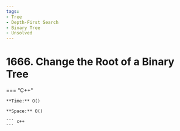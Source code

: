 ```yaml
---
tags:
- Tree
- Depth-First Search
- Binary Tree
- Unsolved
---
```



# 1666. Change the Root of a Binary Tree

=== "C++"

    **Time:** O()

    **Space:** O()

    ``` c++
    ```